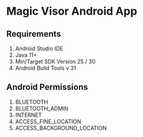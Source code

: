 # Magic Visor Android App

## Requirements
1. Android Studio IDE
2. Java 11+
3. Min/Target SDK Version 25 / 30
4. Android Build Tools v 31

## Android Permissions
1. BLUETOOTH
2. BLUETOOTH_ADMIN
3. INTERNET
4. ACCESS_FINE_LOCATION
5. ACCESS_BACKGROUND_LOCATION




